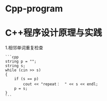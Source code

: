 # Cpp-program
C++程序设计原理与实践
====

1.相邻单词重复检查

	```cpp
	string p = "";
	string s;
	while (cin >> s)
	{
		if (s == p)
			cout << "repeat：  " << s << endl;
		p = s;
	}
	```
	

